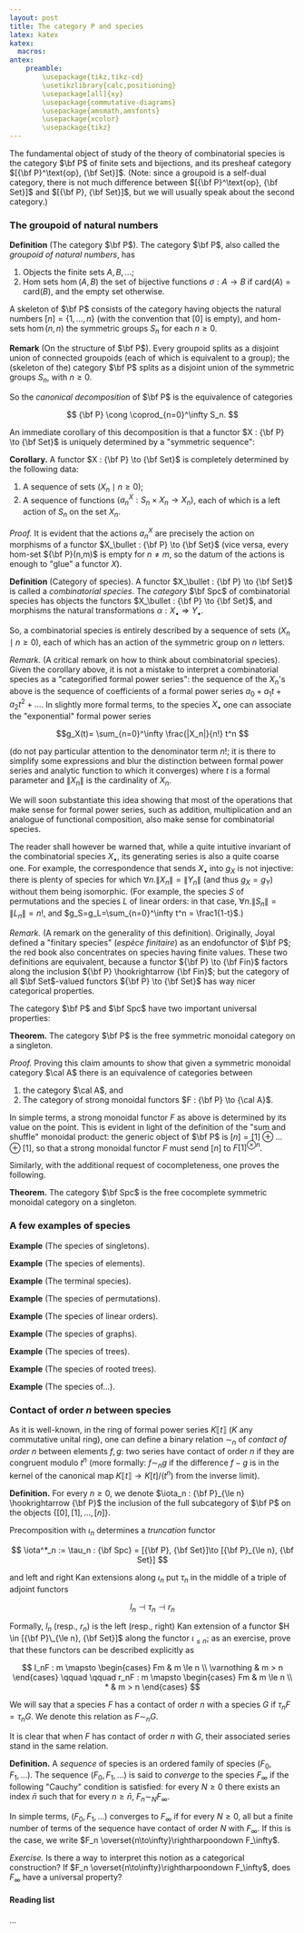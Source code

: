 ```yaml
---
layout: post
title: The category P and species
latex: katex
katex:
  macros:
antex:
    preamble:
        \usepackage{tikz,tikz-cd}
        \usetikzlibrary{calc,positioning}
        \usepackage[all]{xy}
        \usepackage{commutative-diagrams}
        \usepackage{amsmath,amsfonts}
        \usepackage{xcolor}
        \usepackage{tikz}
---
```



The fundamental object of study of the theory of combinatorial species is the category $\bf P$ of finite sets and bijections, and its presheaf category $[{\bf P}^\text{op}, {\bf Set}]$. (Note: since a groupoid is a self-dual category, there is not much difference between $[{\bf P}^\text{op}, {\bf Set}]$ and $[{\bf P}, {\bf Set}]$, but we will usually speak about the second category.)

### The groupoid of natural numbers

**Definition** (The category $\bf P$). The category $\bf P$, also called the *groupoid of natural numbers*, has

1. Objects the finite sets $A,B,\dots$;
2. Hom sets $\hom(A,B)$ the set of bijective functions $\sigma : A \to B$ if $\text{card}(A) = \text{card}(B)$, and the empty set otherwise.

A skeleton of $\bf P$ consists of the category having objects the natural numbers $[n]=\{1,\dots, n\}$ (with the convention that $[0]$ is empty), and hom-sets $\hom(n,n)$ the symmetric groups $S_n$ for each $n\ge 0$.

**Remark** (On the structure of $\bf P$). Every groupoid splits as a disjoint union of connected groupoids (each of which is equivalent to a group); the (skeleton of the) category $\bf P$ splits as a disjoint union of the symmetric groups $S_n$, with $n\ge 0$.

So the *canonical decomposition* of $\bf P$ is the equivalence of categories

$$ {\bf P} \cong \coprod_{n=0}^\infty S_n. $$

An immediate corollary of this decomposition is that a functor $X : {\bf P} \to {\bf Set}$ is uniquely determined by a "symmetric sequence":
<!-- of sets $(X_n \mid n\ge 0)$ each of which has a left action of the symmetric group on $n$ elements. -->

**Corollary.** A functor $X : {\bf P} \to {\bf Set}$ is completely determined by the following data:

1. A sequence of sets $(X_n \mid n\ge 0)$;
2. A sequence of functions $(a^X_n : S_n \times X_n \to X_n)$, each of which is a left action of $S_n$ on the set $X_n$.

*Proof.* It is evident that the actions $a^X_n$ are precisely the action on morphisms of a functor $X_\bullet : {\bf P} \to {\bf Set}$ (vice versa, every hom-set ${\bf P}(n,m)$ is empty for $n\neq m$, so the datum of the actions is enough to "glue" a functor $X$).

**Definition** (Category of species). A functor $X_\bullet : {\bf P} \to {\bf Set}$ is called a *combinatorial species*. The *category* $\bf Spc$ of combinatorial species has objects the functors $X_\bullet : {\bf P} \to {\bf Set}$, and morphisms the natural transformations $\alpha : X_\bullet \Rightarrow Y_\bullet$.

So, a combinatorial species is entirely described by a sequence of sets $(X_n\mid n\ge 0)$, each of which has an action of the symmetric group on $n$ letters.

*Remark.* (A critical remark on how to think about combinatorial species). Given the corollary above, it is not a mistake to interpret a combinatorial species as a "categorified formal power series": the sequence of the $X_n$'s above is the sequence of coefficients of a formal power series $a_0 + a_1t+a_2t^2+\dots$. In slightly more formal terms, to the species $X_\bullet$ one can associate the "exponential" formal power series

$$g_X(t)= \sum_{n=0}^\infty \frac{|X_n|}{n!} t^n $$

(do not pay particular attention to the denominator term $n!$; it is there to simplify some expressions and blur the distinction between formal power series and analytic function to which it converges) where $t$ is a formal parameter and $\|X_n\|$ is the cardinality of $X_n$.


We will soon substantiate this idea showing that most of the operations that make sense for formal power series, such as addition, multiplication and an analogue of functional composition, also make sense for combinatorial species.

The reader shall however be warned that, while a quite intuitive invariant of the combinatorial species $X_\bullet$, its generating series is also a quite coarse one. For example, the correspondence that sends $X_\bullet$ into $g_X$ is not injective: there is plenty of species for which $\forall n.\|X_n\| = \|Y_n\|$ (and thus $g_X=g_Y$) without them being isomorphic. (For example, the species $S$ of permutations and the species $L$ of linear orders: in that case, $\forall n.\|S_n\| = \|L_n\| = n!$, and $g_S=g_L=\sum_{n=0}^\infty t^n = \frac1{1-t}$.)

*Remark.* (A remark on the generality of this definition). Originally, Joyal defined a "finitary species" (*espèce finitaire*) as an endofunctor of $\bf P$; the red book also concentrates on species having finite values. These two definitions are equivalent, because a functor ${\bf P} \to {\bf Fin}$ factors along the inclusion ${\bf P} \hookrightarrow {\bf Fin}$; but the category of all $\bf Set$-valued functors ${\bf P} \to {\bf Set}$ has way nicer categorical properties.

The category $\bf P$ and $\bf Spc$ have two important universal properties:

**Theorem.** The category $\bf P$ is the free symmetric monoidal category on a singleton.

*Proof.* Proving this claim amounts to show that given a symmetric monoidal category $\cal A$ there is an equivalence of categories between

1. the category $\cal A$, and
2. The category of strong monoidal functors $F : {\bf P} \to {\cal A}$.

In simple terms, a strong monoidal functor $F$ as above is determined by its value on the point. This is evident in light of the definition of the "sum and shuffle" monoidal product: the generic object of $\bf P$ is $[n] = [1] \oplus \dots \oplus [1]$, so that a strong monoidal functor $F$ must send $[n]$ to $F[1]^{\otimes n}$.

Similarly, with the additional request of cocompleteness, one proves the following.

**Theorem.** The category $\bf Spc$ is the free cocomplete symmetric monoidal category on a singleton.

### A few examples of species

**Example** (The species of singletons).

**Example** (The species of elements).

**Example** (The terminal species).

**Example** (The species of permutations).

**Example** (The species of linear orders).

**Example** (The species of graphs).

**Example** (The species of trees).

**Example** (The species of rooted trees).

**Example** (The species of...).


### Contact of order $n$ between species

As it is well-known, in the ring of formal power series $K\llbracket t\rrbracket$ ($K$ any commutative unital ring), one can define a binary relation $\sim_n$ of *contact of order n* between elements $f,g$: two series have contact of order $n$ if they are congruent modulo $t^n$ (more formally: $f\mathrel{\sim_n}g$ if the difference $f-g$ is in the kernel of the canonical map $K\llbracket t\rrbracket \to K[t]/(t^n)$ from the inverse limit).

**Definition.** For every $n\ge 0$, we denote $\iota_n : {\bf P}_{\le n} \hookrightarrow {\bf P}$ the inclusion of the full subcategory of $\bf P$ on the objects $\{[0],[1],\dots, [n]\}$.

Precomposition with $\iota_n$ determines a *truncation* functor

$$ \iota^*_n := \tau_n : {\bf Spc} = [{\bf P}, {\bf Set}]\to [{\bf P}_{\le n}, {\bf Set}] $$

and left and right Kan extensions along $\iota_n$ put $\tau_n$ in the middle of a triple of adjoint functors

$$ l_n \dashv \tau_n \dashv r_n $$

Formally, $l_n$ (resp., $r_n$) is the left (resp., right) Kan extension of a functor $H \in [{\bf P}\_{\le n}, {\bf Set}]$ along the functor
$\iota_{\le n}$; as an exercise, prove that these functors can be described explicitly as

$$ l_nF : m \mapsto \begin{cases} Fm & m \le n \\ \varnothing & m > n \end{cases} \qquad \qquad r_nF : m \mapsto \begin{cases} Fm & m \le n \\ * & m > n \end{cases} $$

We will say that a species $F$ has a contact of order $n$ with a species $G$ if $\tau_n F = \tau_n G$. We denote this relation as $F \mathrel{\sim_n} G$.

It is clear that when $F$ has contact of order $n$ with $G$, their associated series stand in the same relation.

**Definition.** A *sequence* of species is an ordered family of species $(F_0,F_1,\dots)$. The sequence $(F_0,F_1,\dots)$ is said to *converge* to the species $F_\infty$ if the following "Cauchy" condition is satisfied: for every $N\ge 0$ there exists an index $\bar n$ such that for every $n\ge \bar n$, $F_n \mathrel{\sim_N} F_\infty$.

In simple terms, $(F_0,F_1,\dots)$ converges to $F_\infty$ if for every $N\ge 0$, all but a finite number of terms of the sequence have contact of order $N$ with $F_\infty$. If this is the case, we write $F_n \overset{n\to\infty}\rightharpoondown F_\infty$.

*Exercise.* Is there a way to interpret this notion as a categorical construction? If $F_n \overset{n\to\infty}\rightharpoondown F_\infty$, does $F_\infty$ have a universal property?


#### Reading list

...